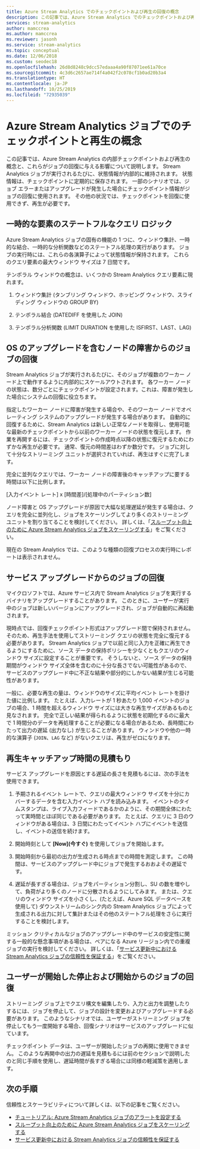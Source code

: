 ```yaml
---
title: Azure Stream Analytics でのチェックポイントおよび再生の回復の概念
description: この記事では、Azure Stream Analytics でのチェックポイントおよび再生のジョブの回復の概念について説明します。
services: stream-analytics
author: mamccrea
ms.author: mamccrea
ms.reviewer: jasonh
ms.service: stream-analytics
ms.topic: conceptual
ms.date: 12/06/2018
ms.custom: seodec18
ms.openlocfilehash: 26d8d8248c9dcc57edaaa4a90f87071ee61a70ce
ms.sourcegitcommit: 4c3d6c2657ae714f4a042f2c078cf1b0ad20b3a4
ms.translationtype: HT
ms.contentlocale: ja-JP
ms.lasthandoff: 10/25/2019
ms.locfileid: "72935039"
---
```

# <a name="checkpoint-and-replay-concepts-in-azure-stream-analytics-jobs"></a>Azure Stream Analytics ジョブでのチェックポイントと再生の概念
この記事では、Azure Stream Analytics の内部チェックポイントおよび再生の概念と、これらがジョブの回復に与える影響について説明します。 Stream Analytics ジョブが実行されるたびに、状態情報が内部的に維持されます。 状態情報は、チェックポイントに定期的に保存されます。 一部のシナリオでは、ジョブ エラーまたはアップグレードが発生した場合にチェックポイント情報がジョブの回復に使用されます。 その他の状況では、チェックポイントを回復に使用できず、再生が必要です。

## <a name="stateful-query-logicin-temporal-elements"></a>一時的な要素のステートフルなクエリ ロジック
Azure Stream Analytics ジョブの固有の機能の 1 つに、ウィンドウ集計、一時的な結合、一時的な分析関数などのステートフル処理の実行があります。 ジョブの実行時には、これらの各演算子によって状態情報が保持されます。 これらのクエリ要素の最大ウィンドウ サイズは 7 日間です。 

テンポラル ウィンドウの概念は、いくつかの Stream Analytics クエリ要素に現れます。
1. ウィンドウ集計 (タンブリング ウィンドウ、ホッピング ウィンドウ、スライディング ウィンドウの GROUP BY)

2. テンポラル結合 (DATEDIFF を使用した JOIN)

3. テンポラル分析関数 (LIMIT DURATION を使用した ISFIRST、LAST、LAG)


## <a name="job-recovery-from-node-failure-including-os-upgrade"></a>OS のアップグレードを含むノードの障害からのジョブの回復
Stream Analytics ジョブが実行されるたびに、そのジョブが複数のワーカー ノード上で動作するように内部的にスケールアウトされます。 各ワーカー ノードの状態は、数分ごとにチェックポイントが設定されます。これは、障害が発生した場合にシステムの回復に役立ちます。

指定したワーカー ノードに障害が発生する場合や、そのワーカー ノードでオペレーティング システムのアップグレードが発生する場合があります。 自動的に回復するために、Stream Analytics は新しい正常なノードを取得し、使用可能な最新のチェックポイントから以前のワーカー ノードの状態を復元します。 作業を再開するには、チェックポイントの作成時点以降の状態に復元するためにわずかな再生が必要です。 通常、復元の時間差はわずか数分です。 ジョブに対して十分なストリーミング ユニットが選択されていれば、再生はすぐに完了します。 

完全に並列なクエリでは、ワーカー ノードの障害後のキャッチアップに要する時間は以下に比例します。

[入力イベント レート] x [時間差]/[処理中のパーティション数]

ノード障害と OS アップグレードが原因で大幅な処理遅延が発生する場合は、クエリを完全に並列化し、ジョブをスケーリングしてより多くのストリーミング ユニットを割り当てることを検討してください。 詳しくは、「[スループット向上のために Azure Stream Analytics ジョブをスケーリングする](stream-analytics-scale-jobs.md)」をご覧ください。

現在の Stream Analytics では、このような種類の回復プロセスの実行時にレポートは表示されません。

## <a name="job-recovery-from-a-service-upgrade"></a>サービス アップグレードからのジョブの回復 
マイクロソフトでは、Azure サービス内で Stream Analytics ジョブを実行するバイナリをアップグレードすることがあります。 このときに、ユーザーが実行中のジョブは新しいバージョンにアップグレードされ、ジョブが自動的に再起動されます。 

現時点では、回復チェックポイント形式はアップグレード間で保持されません。 そのため、再生手法を使用してストリーミング クエリの状態を完全に復元する必要があります。 Stream Analytics ジョブで以前と同じ入力を正確に再生できるようにするために、ソース データの保持ポリシーを少なくともクエリのウィンドウ サイズに設定することが重要です。 そうしないと、ソース データの保持期間がウィンドウ サイズ全体を含むのに十分な長さでない可能性があるので、サービスのアップグレード中に不正な結果や部分的にしかない結果が生じる可能性があります。

一般に、必要な再生の量は、ウィンドウのサイズに平均イベント レートを掛けた値に比例します。 たとえば、入力レートが 1 秒あたり 1,000 イベントのジョブの場合、1 時間を超えるウィンドウ サイズには大きな再生サイズがあるものと見なされます。 完全で正しい結果が得られるように状態を初期化するのに最大で 1 時間分のデータを再処理することが必要になる場合があるため、長時間にわたって出力の遅延 (出力なし) が生じることがあります。 ウィンドウや他の一時的な演算子 (`JOIN`、`LAG` など) がないクエリは、再生がゼロになります。

## <a name="estimate-replay-catch-up-time"></a>再生キャッチアップ時間の見積もり
サービス アップグレードを原因とする遅延の長さを見積もるには、次の手法を使用できます。

1. 予期されるイベント レートで、クエリの最大ウィンドウ サイズを十分にカバーするデータを含む入力イベント ハブを読み込みます。 イベントのタイムスタンプは、ライブ入力フィードであるかのように、その期間全体にわたって実時間とほぼ同じである必要があります。 たとえば、クエリに 3 日のウィンドウがある場合は、3 日間にわたってイベント ハブにイベントを送信し、イベントの送信を続けます。 

2. 開始時刻として **[Now]\(今すぐ\)** を使用してジョブを開始します。 

3. 開始時刻から最初の出力が生成される時点までの時間を測定します。 この時間は、サービスのアップグレード中にジョブで発生するおおよその遅延です。

4. 遅延が長すぎる場合は、ジョブをパーティション分割し、SU の数を増やして、負荷がより多くのノードに分散されるようにしてみます。 または、クエリのウィンドウ サイズを小さくし、(たとえば、Azure SQL データベースを使用して) ダウンストリームのシンク内の Stream Analytics ジョブによって生成される出力に対して集計またはその他のステートフル処理をさらに実行することを検討します。

ミッション クリティカルなジョブのアップグレード中のサービスの安定性に関する一般的な懸念事項がある場合は、ペアになる Azure リージョン内での重複ジョブの実行を検討してください。 詳しくは、「[サービス更新中における Stream Analytics ジョブの信頼性を保証する](stream-analytics-job-reliability.md)」をご覧ください。

## <a name="job-recovery-from-a-user-initiated-stop-and-start"></a>ユーザーが開始した停止および開始からのジョブの回復
ストリーミング ジョブ上でクエリ構文を編集したり、入力と出力を調整したりするには、ジョブを停止して、ジョブの設計を変更およびアップグレードする必要があります。 このようなシナリオでは、ユーザーがストリーミング ジョブを停止してもう一度開始する場合、回復シナリオはサービスのアップグレードに似ています。 

チェックポイント データは、ユーザーが開始したジョブの再開に使用できません。 このような再開中の出力の遅延を見積もるには前のセクションで説明したのと同じ手順を使用し、遅延時間が長すぎる場合には同様の軽減策を適用します。

## <a name="next-steps"></a>次の手順
信頼性とスケーラビリティについて詳しくは、以下の記事をご覧ください。
- [チュートリアル: Azure Stream Analytics ジョブのアラートを設定する](stream-analytics-set-up-alerts.md)
- [スループット向上のために Azure Stream Analytics ジョブをスケーリングする](stream-analytics-scale-jobs.md)
- [サービス更新中における Stream Analytics ジョブの信頼性を保証する](stream-analytics-job-reliability.md)
